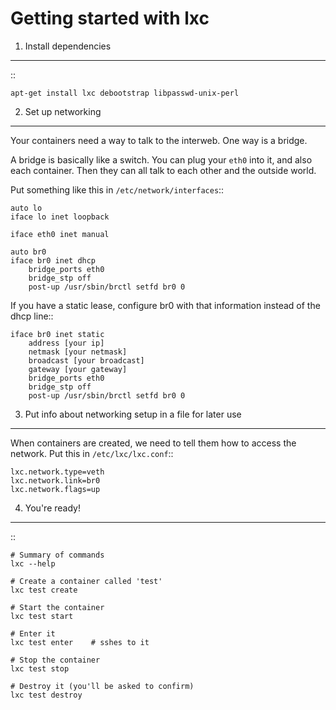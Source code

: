 Getting started with lxc
========================

1. Install dependencies
-----------------------

::

    apt-get install lxc debootstrap libpasswd-unix-perl

2. Set up networking
--------------------

Your containers need a way to talk to the interweb. One way is a bridge.

A bridge is basically like a switch. You can plug your ``eth0`` into it, and
also each container. Then they can all talk to each other and the outside
world.

Put something like this in ``/etc/network/interfaces``::

    auto lo
    iface lo inet loopback

    iface eth0 inet manual

    auto br0
    iface br0 inet dhcp
        bridge_ports eth0
        bridge_stp off
        post-up /usr/sbin/brctl setfd br0 0

If you have a static lease, configure br0 with that information instead of the
dhcp line::

    iface br0 inet static
        address [your ip]
        netmask [your netmask]
        broadcast [your broadcast]
        gateway [your gateway]
        bridge_ports eth0
        bridge_stp off
        post-up /usr/sbin/brctl setfd br0 0

3. Put info about networking setup in a file for later use
----------------------------------------------------------

When containers are created, we need to tell them how to access the network.
Put this in ``/etc/lxc/lxc.conf``::

    lxc.network.type=veth
    lxc.network.link=br0
    lxc.network.flags=up

4. You're ready!
----------------

::

    # Summary of commands
    lxc --help

    # Create a container called 'test'
    lxc test create

    # Start the container
    lxc test start

    # Enter it
    lxc test enter    # sshes to it

    # Stop the container
    lxc test stop

    # Destroy it (you'll be asked to confirm)
    lxc test destroy
